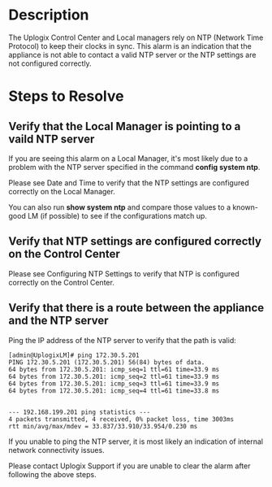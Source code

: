 # Description

The Uplogix Control Center and Local managers rely on NTP (Network Time Protocol) to keep their clocks in sync. This alarm is an indication that the appliance is not able to contact a valid NTP server or the NTP settings are not configured correctly.

# Steps to Resolve

## Verify that the Local Manager is pointing to a vaild NTP server

If you are seeing this alarm on a Local Manager, it's most likely due to a problem with the NTP server specified in the command **config system ntp**.

Please see Date and Time to verify that the NTP settings are configured correctly on the Local Manager.

You can also run **show system ntp** and compare those values to a known-good LM (if possible) to see if the configurations match up.

## Verify that NTP settings are configured correctly on the Control Center

Please see Configuring NTP Settings to verify that NTP is configured correctly on the Control Center.

## Verify that there is a route between the appliance and the NTP server

Ping the IP address of the NTP server to verify that the path is valid:

```
[admin@UplogixLM]# ping 172.30.5.201
PING 172.30.5.201 (172.30.5.201) 56(84) bytes of data.
64 bytes from 172.30.5.201: icmp_seq=1 ttl=61 time=33.9 ms
64 bytes from 172.30.5.201: icmp_seq=2 ttl=61 time=33.9 ms
64 bytes from 172.30.5.201: icmp_seq=3 ttl=61 time=33.9 ms
64 bytes from 172.30.5.201: icmp_seq=4 ttl=61 time=33.8 ms


--- 192.168.199.201 ping statistics ---
4 packets transmitted, 4 received, 0% packet loss, time 3003ms
rtt min/avg/max/mdev = 33.837/33.910/33.954/0.230 ms
```

If you unable to ping the NTP server, it is most likely an indication of internal network connectivity issues. 

Please contact Uplogix Support if you are unable to clear the alarm after following the above steps.